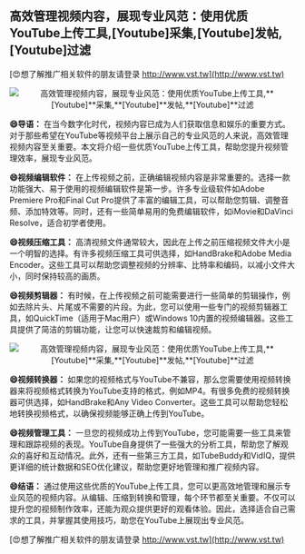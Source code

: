 ## **高效管理视频内容，展现专业风范：使用优质YouTube上传工具,**[Youtube]**采集,**[Youtube]**发帖,**[Youtube]**过滤**

[😍想了解推广相关软件的朋友请登录 http://www.vst.tw](http://www.vst.tw)

 <center><img src="https://vst.tw/MP4/tuiguang/png/7.png" alt="高效管理视频内容，展现专业风范：使用优质YouTube上传工具,**[Youtube]**采集,**[Youtube]**发帖,**[Youtube]**过滤"></center>

**😄导语：**
在当今数字化时代，视频内容已成为人们获取信息和娱乐的重要方式。对于那些希望在YouTube等视频平台上展示自己的专业风范的人来说，高效管理视频内容至关重要。本文将介绍一些优质YouTube上传工具，帮助您提升视频管理效率，展现专业风范。

**😄视频编辑软件：**
在上传视频之前，正确编辑视频内容是非常重要的。选择一款功能强大、易于使用的视频编辑软件是第一步。许多专业级软件如Adobe Premiere Pro和Final Cut Pro提供了丰富的编辑工具，可以帮助您剪辑、调整音频、添加特效等。同时，还有一些简单易用的免费编辑软件，如iMovie和DaVinci Resolve，适合初学者使用。

**😄视频压缩工具：**
高清视频文件通常较大，因此在上传之前压缩视频文件大小是一个明智的选择。有许多视频压缩工具可供选择，如HandBrake和Adobe Media Encoder。这些工具可以帮助您调整视频的分辨率、比特率和编码，以减小文件大小，同时保持较高的画质。

**😄视频剪辑器：**
有时候，在上传视频之前可能需要进行一些简单的剪辑操作，例如去除片头、片尾或不需要的片段。为此，您可以使用一些专门的视频剪辑器工具，如QuickTime（适用于Mac用户）或Windows 10内置的视频编辑器。这些工具提供了简洁的剪辑功能，让您可以快速裁剪和编辑视频。

 <center><img src="https://vst.tw/MP4/tuiguang/png/3.png" alt="高效管理视频内容，展现专业风范：使用优质YouTube上传工具,**[Youtube]**采集,**[Youtube]**发帖,**[Youtube]**过滤"></center>

**😄视频转换器：**
如果您的视频格式与YouTube不兼容，那么您需要使用视频转换器来将视频格式转换为YouTube支持的格式，例如MP4。有很多免费的视频转换器可供选择，如HandBrake和Any Video Converter。这些工具可以帮助您轻松地转换视频格式，以确保视频能够正确上传到YouTube。

**😄视频管理工具：**
一旦您的视频成功上传到YouTube，您可能需要一些工具来管理和跟踪视频的表现。YouTube自身提供了一些强大的分析工具，帮助您了解观众的喜好和互动情况。此外，还有一些第三方工具，如TubeBuddy和VidIQ，提供更详细的统计数据和SEO优化建议，帮助您更好地管理和推广视频内容。

**😄结语：**
通过使用这些优质的YouTube上传工具，您可以更高效地管理和展示专业风范的视频内容。从编辑、压缩到转换和管理，每个环节都至关重要。不仅可以提升您的视频制作效率，还能为观众提供更好的观看体验。因此，选择适合自己需求的工具，并掌握其使用技巧，助您在YouTube上展现出专业风范。

[😍想了解推广相关软件的朋友请登录 http://www.vst.tw](http://www.vst.tw)



